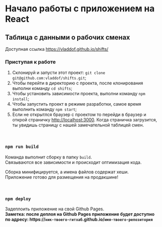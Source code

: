 # Начало работы с приложением на React

## Таблица с данными о рабочих сменах

Доступная ссылка https://vladdof.github.io/shifts/
&nbsp;
&nbsp;
### Приступая к работе

1. Склонируй и запусти этот проект: `git clone git@github.com:vladdof/shifts.git`;
2. Чтобы перейти в директорию с проекта, после клонирования выполни команду `cd shifts`;
3. Чтобы установить зависимости проекта, выполни команду `npm install`;
4. Чтобы запустить проект в режиме разработки, самое время выполнить  команду `npm start`;
5. Если не открытлся браузер с проектом то перейди в браузер и открой страничку [http://localhost:3000](http://localhost:3000). Когда страничка загрузится, ты увидишь страницу с нашей замечательной таблицей смен.


&nbsp;
### `npm run build`

Команда выполнит сборку в папку `build`.\
Связываются все зависимости и происходит оптимизация кода.

Сборка минифицируется, а имена файлов содержат хеши.\
Приложение готово для размещения на продакшине!


&nbsp;
### `npm deploy`
Задеплоить приложение на свой Github Pages.\
**Заметка: после деплоя на Github Pages приложение будет доступно по адресу: https://`ник-твоего-гитхаб`.github.io/`имя-твоего-репозитория`**
